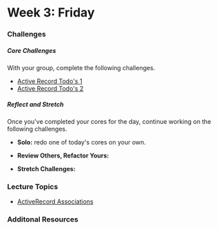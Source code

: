 # Week 3:  Friday

### Challenges

##### Core Challenges
With your group, complete the following challenges.
* [Active Record Todo's 1](https://github.com/bobolinks-2014/activerecord-todos-part-1-challenge)
* [Active Record Todo's 2](https://github.com/bobolinks-2014/activerecord-todos-part-2-challenge)



##### Reflect and Stretch
Once you've completed your cores for the day, continue working on the following challenges.

- **Solo:** redo one of today's cores on your own.

- **Review Others, Refactor Yours:**

- **Stretch Challenges:**


### Lecture Topics
- [ActiveRecord Associations](../resources/lectures.md#activerecord-associations)

### Additonal Resources
